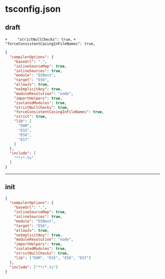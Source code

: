 # tsconfig.json

## draft

`+` `    "strictNullChecks": true,`
`+` `    "forceConsistentCasingInFileNames": true,`

```json
{
  "compilerOptions": {
    "baseUrl": ".",
    "inlineSourceMap": true,
    "inlineSources": true,
    "module": "ESNext",
    "target": "ES6",
    "allowJs": true,
    "noImplicitAny": true,
    "moduleResolution": "node",
    "importHelpers": true,
    "isolatedModules": true,
    "strictNullChecks": true,
    "forceConsistentCasingInFileNames": true,
    "strict": true,
    "lib": [
      "DOM",
      "ES5",
      "ES6",
      "ES7"
    ]
  },
  "include": [
    "**/*.ts"
  ]
}

```


---

## init

```json
{
  "compilerOptions": {
    "baseUrl": ".",
    "inlineSourceMap": true,
    "inlineSources": true,
    "module": "ESNext",
    "target": "ES6",
    "allowJs": true,
    "noImplicitAny": true,
    "moduleResolution": "node",
    "importHelpers": true,
    "isolatedModules": true,
    "strictNullChecks": true,
    "lib": ["DOM", "ES5", "ES6", "ES7"]
  },
  "include": ["**/*.ts"]
}

```

